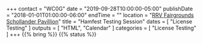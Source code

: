 +++
contact = "WC0G"
date = "2019-09-28T10:00:00-05:00"
publishDate = "2018-01-01T01:00:00-06:00"
endTime = ""
location = "[RRV Fairgrounds Schollander Pavillion](/places/rrv-fairgrounds-schollander-pavillion)"
title = "Hamfest Testing Session"
dates = [ "License Testing" ]
outputs = [ "HTML", "Calendar" ]
categories = [ "License Testing" ]
+++
{{% bring %}}
{{% status %}}


